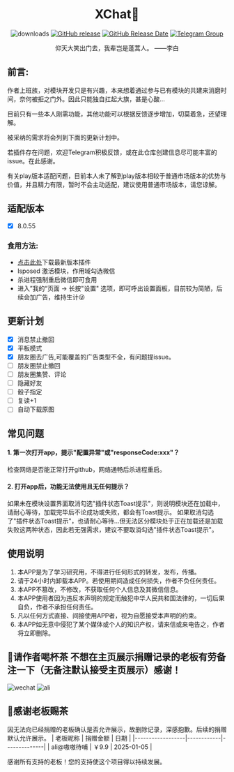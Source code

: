 <div align="center">
<h1>XChat👋</h1>

![downloads](https://img.shields.io/github/downloads/Xposed-Modules-Repo/com.xchat/total)
[![GitHub release](https://img.shields.io/github/v/release/Xposed-Modules-Repo/com.xchat)](https://github.com/Xposed-Modules-Repo/com.xchat/releases)
[![GitHub Release Date](https://img.shields.io/github/release-date/Xposed-Modules-Repo/com.xchat)](https://github.com/Xposed-Modules-Repo/com.xchat/releases)
[![Telegram Group](https://img.shields.io/badge/Telegram-Group-blue.svg?logo=telegram)](https://t.me/+nEjdxdGpwCVhNzNl)

<p>仰天大笑出门去，我辈岂是蓬蒿人。  ——李白</p>
</div>


## 前言:
  <p>作者上班族，对模块开发只是有兴趣，本来想着通过参与已有模块的共建来消磨时间，奈何被拒之门外。因此只能独自扛起大旗，甚是心酸...</p>
  <p>目前只有一些本人刚需功能，其他功能可以根据反馈逐步增加，切莫着急，还望理解。</p>
  <p>被采纳的需求将会列到下面的更新计划中。</p>
  <p>若插件存在问题，欢迎Telegram积极反馈，或在此仓库创建信息尽可能丰富的issue。在此感谢。</p>
  <p>有关play版本适配问题，目前本人未了解到play版本相较于普通市场版本的优势与价值，并且精力有限，暂时不会主动适配，建议使用普通市场版本，请您谅解。</p>
  
## 适配版本
- [x] 8.0.55

### 食用方法:
- <a href="https://github.com/Xposed-Modules-Repo/com.xchat/releases">点击此处</a>下载最新版本插件
- lsposed 激活模块，作用域勾选微信
- 杀进程强制重启微信即可食用
- 进入”我的“页面 -> 长按"设置" 选项，即可呼出设置面板，目前较为简陋，后续会加广告，维持生计😜
  
## 更新计划
- [x] 消息禁止撤回
- [x] 平板模式
- [x] 朋友圈去广告,可能覆盖的广告类型不全，有问题提issue。
- [ ] 朋友圈禁止撤回
- [ ] 朋友圈集赞、评论
- [ ] 隐藏好友
- [ ] 骰子指定
- [ ] 复读+1
- [ ] 自动下载原图
        
## 常见问题
#### 1. 第一次打开app，提示"配置异常"或"responseCode:xxx"？
   检查网络是否能正常打开github，网络通畅后杀进程重启。
#### 2. 打开app后，功能无法使用且无任何提示？
   如果未在模块设置界面取消勾选"插件状态Toast提示"，则说明模块还在加载中，请耐心等待，加载完毕后不论成功或失败，都会有Toast提示。
   如果取消勾选了"插件状态Toast提示"，也请耐心等待...但无法区分模块处于正在加载还是加载失败这两种状态，因此若无强需求，建议不要取消勾选"插件状态Toast提示"。

## 使用说明
1. 本APP是为了学习研究用，不得进行任何形式的转发，发布，传播。
2. 请于24小时内卸载本APP。若使用期间造成任何损失，作者不负任何责任。
3. 本APP不篡改，不修改，不获取任何个人信息及其微信信息。
4. 本APP使用者因为违反本声明的规定而触犯中华人民共和国法律的，一切后果自负，作者不承担任何责任。
5. 凡以任何方式直接、间接使用APP者，视为自愿接受本声明的约束。
6. 本APP如无意中侵犯了某个媒体或个人的知识产权，请来信或来电告之，作者将立即删除。

## 🙏请作者喝杯茶 不想在主页展示捐赠记录的老板有劳备注一下（无备注默认接受主页展示）感谢！
![wechat](https://github.com/Xposed-Modules-Repo/com.xchat/blob/main/res/drawable/paymentCodeWechat.png)
![ali](https://github.com/Xposed-Modules-Repo/com.xchat/blob/main/res/drawable/paymentCodeAli.png)

## 🙏感谢老板赐茶
因无法向已经捐赠的老板确认是否允许展示，故删除记录，深感抱歉。后续的捐赠默认允许展示。
| 老板昵称          | 捐赠金额  | 日期         |
|------------------|------------|--------------|
| ali@嗷嗷待哺       | ￥9.9       | 2025-01-05   |

感谢所有支持的老板！您的支持使这个项目得以持续发展。

